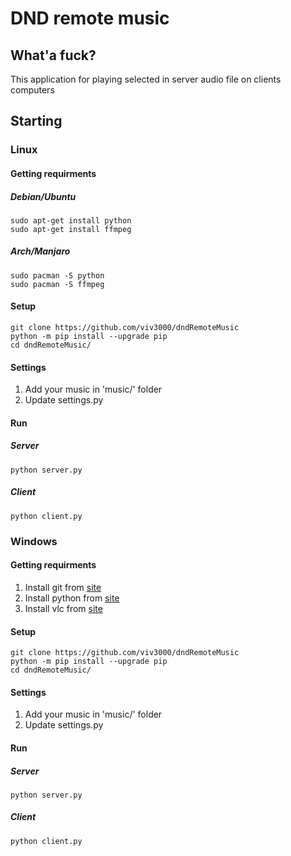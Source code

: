 # DND remote music

## What'a fuck?

This application for playing selected in server audio file on clients computers

## Starting

### Linux

#### Getting requirments

##### Debian/Ubuntu

```
sudo apt-get install python
sudo apt-get install ffmpeg
```

##### Arch/Manjaro

```
sudo pacman -S python
sudo pacman -S ffmpeg
```

#### Setup

```
git clone https://github.com/viv3000/dndRemoteMusic
python -m pip install --upgrade pip
cd dndRemoteMusic/
```

#### Settings

1. Add your music in 'music/' folder
2. Update settings.py

#### Run

##### Server

```
python server.py
```

##### Client

```
python client.py
```

### Windows

#### Getting requirments

1. Install git from [site](https://git-scm.com/download/win)
2. Install python from [site](https://www.python.org/downloads)
3. Install vlc from [site](https://www.videolan.org/vlc/download-windows.ru.html)

#### Setup

```
git clone https://github.com/viv3000/dndRemoteMusic
python -m pip install --upgrade pip
cd dndRemoteMusic/
```

#### Settings

1. Add your music in 'music/' folder
2. Update settings.py

#### Run

##### Server

```
python server.py
```

##### Client

```
python client.py
```

